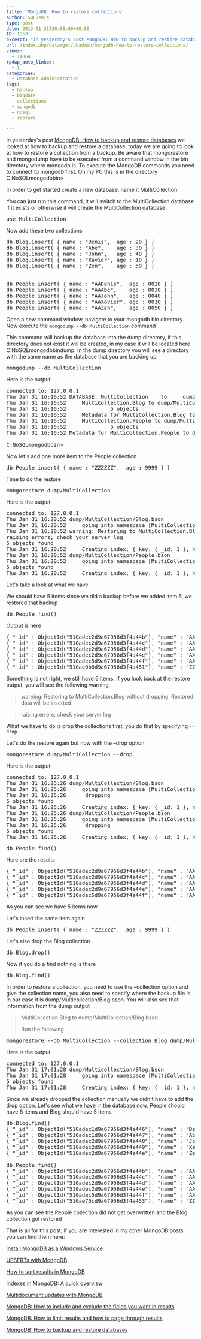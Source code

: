 ```yaml
---
title: 'MongoDB: How to restore collections'
author: SQLDenis
type: post
date: 2013-01-31T20:08:00+00:00
ID: 1953
excerpt: "In yesterday's post MongoDB: How to backup and restore databases we looked at how to backup and restore a database, today we are going to look at how to restore a collection from a backup. Be aware that mongorestore and mongodump have to be executed fro&hellip;"
url: /index.php/datamgmt/dbadmin/mongodb-how-to-restore-collections/
views:
  - 14864
rp4wp_auto_linked:
  - 1
categories:
  - Database Administration
tags:
  - backup
  - bigdata
  - collections
  - mongodb
  - nosql
  - restore

---
```

In yesterday's post [MongoDB: How to backup and restore databases][1] we looked at how to backup and restore a database, today we are going to look at how to restore a collection from a backup. Be aware that mongorestore and mongodump have to be executed from a command window in the bin directory where mongodb is. To execute the MongoDB commands you need to connect to mongodb first. On my PC this is in the directory C:NoSQLmongodbbin>

In order to get started create a new database, name it MultiCollection 

You can just run this command, it will switch to the MultiCollection database if it exists or otherwise it will create the MultiCollection database

<pre>use MultiCollection</pre>

Now add these two collections

<pre>db.Blog.insert( { name : "Denis",  age : 20 } )
db.Blog.insert( { name : "Abe",    age : 30 } )
db.Blog.insert( { name : "John",   age : 40 } )
db.Blog.insert( { name : "Xavier", age : 10 } )
db.Blog.insert( { name : "Zen",    age : 50 } )


db.People.insert( { name : "AADenis",  age : 0020 } )
db.People.insert( { name : "AAAbe",    age : 0030 } )
db.People.insert( { name : "AAJohn",   age : 0040 } )
db.People.insert( { name : "AAXavier", age : 0010 } )
db.People.insert( { name : "AAZen",    age : 0050 } )</pre>

Open a new command window, navigate to your mongodb bin directory. Now execute the `mongodump --db MultiCollection` command
  
This command will backup the database into the dump directory, if this directory does not exist it will be created, in my case it will be located here C:NoSQLmongodbbindump. In the dump directory you will see a directory with the same name as the database that you are backing up

<pre>mongodump --db MultiCollection</pre>

Here is the output

<pre>connected to: 127.0.0.1
Thu Jan 31 16:16:52 DATABASE: MultiCollection    to     dump/MultiCollection
Thu Jan 31 16:16:52     MultiCollection.Blog to dump/MultiCollection/Blog.bson
Thu Jan 31 16:16:52              5 objects
Thu Jan 31 16:16:52     Metadata for MultiCollection.Blog to dump/MultiCollection/Blog.metadata.json
Thu Jan 31 16:16:52     MultiCollection.People to dump/MultiCollection/People.bson
Thu Jan 31 16:16:52              5 objects
Thu Jan 31 16:16:52 Metadata for MultiCollection.People to dump/MultiCollection/People.metadata.json

C:NoSQLmongodbbin></pre>

Now let's add one more item to the People collection

<pre>db.People.insert( { name : "ZZZZZZ",  age : 9999 } )</pre>

Time to do the restore

<pre>mongorestore dump/MultiCollection</pre>

Here is the output

<pre>connected to: 127.0.0.1
Thu Jan 31 16:20:52 dump/MultiCollection/Blog.bson
Thu Jan 31 16:20:52     going into namespace [MultiCollection.Blog]
Thu Jan 31 16:20:52 warning: Restoring to MultiCollection.Blog without dropping. Restored data will be inserted
raising errors; check your server log
5 objects found
Thu Jan 31 16:20:52     Creating index: { key: { _id: 1 }, ns: "MultiCollection.Blog", name: "_id_" }
Thu Jan 31 16:20:52 dump/MultiCollection/People.bson
Thu Jan 31 16:20:52     going into namespace [MultiCollection.People]
5 objects found
Thu Jan 31 16:20:52     Creating index: { key: { _id: 1 }, ns: "MultiCollection.People", name: "_id_" }</pre>

Let's take a look at what we have
  
We should have 5 items since we did a backup before we added item 6, we restored that backup

<pre>db.People.find()</pre>

Output is here

<pre>{ "_id" : ObjectId("510adec2d9a67956d3f4a44b"), "name" : "AADenis", "age" : 16 }
{ "_id" : ObjectId("510adec2d9a67956d3f4a44c"), "name" : "AAAbe", "age" : 24 }
{ "_id" : ObjectId("510adec2d9a67956d3f4a44d"), "name" : "AAJohn", "age" : 32 }
{ "_id" : ObjectId("510adec2d9a67956d3f4a44e"), "name" : "AAXavier", "age" : 8 }
{ "_id" : ObjectId("510adec5d9a67956d3f4a44f"), "name" : "AAZen", "age" : 40 }
{ "_id" : ObjectId("510ae0b8d9a67956d3f4a451"), "name" : "ZZZZZZ", "age" : 9999 }</pre>

Something is not right, we still have 6 items. If you look back at the restore output, you will see the following warning

> warning: Restoring to MultiCollection.Blog without dropping. Restored data will be inserted
  
> raising errors; check your server log

What we have to do is drop the collections first, you do that by specifying `--drop`

Let's do the restore again but now with the –drop option

<pre>mongorestore dump/MultiCollection --drop</pre>

Here is the output 

<pre>connected to: 127.0.0.1
Thu Jan 31 16:25:26 dump/MultiCollection/Blog.bson
Thu Jan 31 16:25:26     going into namespace [MultiCollection.Blog]
Thu Jan 31 16:25:26      dropping
5 objects found
Thu Jan 31 16:25:26     Creating index: { key: { _id: 1 }, ns: "MultiCollection.Blog", name: "_id_" }
Thu Jan 31 16:25:26 dump/MultiCollection/People.bson
Thu Jan 31 16:25:26     going into namespace [MultiCollection.People]
Thu Jan 31 16:25:26      dropping
5 objects found
Thu Jan 31 16:25:26     Creating index: { key: { _id: 1 }, ns: "MultiCollection.People", name: "_id_" }</pre>

<pre>db.People.find()</pre>

Here are the results

<pre>{ "_id" : ObjectId("510adec2d9a67956d3f4a44b"), "name" : "AADenis", "age" : 16 }
{ "_id" : ObjectId("510adec2d9a67956d3f4a44c"), "name" : "AAAbe", "age" : 24 }
{ "_id" : ObjectId("510adec2d9a67956d3f4a44d"), "name" : "AAJohn", "age" : 32 }
{ "_id" : ObjectId("510adec2d9a67956d3f4a44e"), "name" : "AAXavier", "age" : 8 }
{ "_id" : ObjectId("510adec5d9a67956d3f4a44f"), "name" : "AAZen", "age" : 40 }</pre>

As you can see we have 5 items now

Let's insert the same item again

<pre>db.People.insert( { name : "ZZZZZZ",  age : 9999 } )</pre>

Let's also drop the Blog collection

<pre>db.Blog.drop()</pre>

Now if you do a find nothing is there

<pre>db.Blog.find()</pre>

In order to restore a collection, you need to use the –collection option and give the collection name, you also need to specify where the backup file is. In our case it is dump/Multicollection/Blog.bson. You will also see that information from the dump output
  


> MultiCollection.Blog to dump/MultiCollection/Blog.bson</p>
Run the following

<pre>mongorestore --db MultiCollection --collection Blog dump/Multicollection/Blog.bson</pre>

Here is the output

<pre>connected to: 127.0.0.1
Thu Jan 31 17:01:28 dump/Multicollection/Blog.bson
Thu Jan 31 17:01:28     going into namespace [MultiCollection.Blog]
5 objects found
Thu Jan 31 17:01:28     Creating index: { key: { _id: 1 }, ns: "MultiCollection.Blog", name: "_id_" }</pre>

Since we already dropped the collection manually we didn't have to add the drop option. Let's see what we have in the database now, People should have 6 items and Blog should have 5 items

<pre>db.Blog.find()
{ "_id" : ObjectId("510adec1d9a67956d3f4a446"), "name" : "Denis", "age" : 20 }
{ "_id" : ObjectId("510adec1d9a67956d3f4a447"), "name" : "Abe", "age" : 30 }
{ "_id" : ObjectId("510adec2d9a67956d3f4a448"), "name" : "John", "age" : 40 }
{ "_id" : ObjectId("510adec2d9a67956d3f4a449"), "name" : "Xavier", "age" : 10 }
{ "_id" : ObjectId("510adec2d9a67956d3f4a44a"), "name" : "Zen", "age" : 50 }

db.People.find()
{ "_id" : ObjectId("510adec2d9a67956d3f4a44b"), "name" : "AADenis", "age" : 16 }
{ "_id" : ObjectId("510adec2d9a67956d3f4a44c"), "name" : "AAAbe", "age" : 24 }
{ "_id" : ObjectId("510adec2d9a67956d3f4a44d"), "name" : "AAJohn", "age" : 32 }
{ "_id" : ObjectId("510adec2d9a67956d3f4a44e"), "name" : "AAXavier", "age" : 8 }
{ "_id" : ObjectId("510adec5d9a67956d3f4a44f"), "name" : "AAZen", "age" : 40 }
{ "_id" : ObjectId("510ae75cd9a67956d3f4a453"), "name" : "ZZZZZZ", "age" : 9999 }</pre>

As you can see the People collection did not get overwritten and the Blog collection got restored

That is all for this post, if you are interested in my other MongoDB posts, you can find them here:
  
[Install MongoDB as a Windows Service][2]
  
[UPSERTs with MongoDB][3]
  
[How to sort results in MongoDB][4]
  
[Indexes in MongoDB: A quick overview][5]
  
[Multidocument updates with MongoDB][6]
  
[MongoDB: How to include and exclude the fields you want in results][7]
  
[MongoDB: How to limit results and how to page through results][8]
  
[MongoDB: How to backup and restore databases][1]

 [1]: /index.php/DataMgmt/DBAdmin/MSSQLServerAdmin/mongodb-backup-and-restore-databases
 [2]: /index.php/DataMgmt/DBProgramming/creating-mongodb-as-a-service
 [3]: /index.php/DataMgmt/DBProgramming/doing-upserts-in-mongodb
 [4]: /index.php/DataMgmt/DBProgramming/mongodb-how-to-sort-results
 [5]: /index.php/DataMgmt/DBProgramming/indexes-in-mongodb
 [6]: /index.php/DataMgmt/DBProgramming/multidocument-updates-with-mongodb
 [7]: /index.php/DataMgmt/DBProgramming/mongodb-how-to-include-and
 [8]: /index.php/DataMgmt/DBAdmin/MSSQLServerAdmin/mongodb-how-to-limit-results